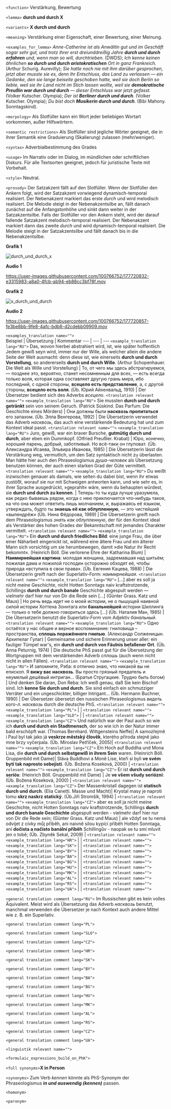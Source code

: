 `<function>` Verstärkung, Bewertung


`<lemma>` **durch und durch X** 

`<variants>` **X durch und durch**

`<meaning>` Verstärkung einer Eigenschaft, einer Bewertung, einer Meinung.  

`<examples_for_lemma>` _Anne-Catherine ist als Anwältin gut und im Geschäft sogar sehr gut, und trotz ihrer erst dreiunddreißig Jahre **durch und durch erfahren** und, wenn man so will, durchtrieben._ (DWDS); _Ich kenne keinen ähnlichen **so durch und durch aristokratischen** Ort in ganz Frankreich._ (Arthur Schurig. Aurevilly); _Sie hatte noch nie mit ihm darüber gesprochen, jetzt aber musste sie es, denn ihr Entschluss, das Land zu verlassen &mdash; ein Gedanke, den sie lange beiseite geschoben hatte, weil sie doch Berlin so liebte, weil sie ihr Land nicht im Stich lassen wollte, weil sie **demokratische Preußin war durch und durch** &mdash; dieser Entschluss war jetzt gefasst._ (Volker Kutscher. Olympia); _Der ist **Berliner durch und durch**._ (Volker Kutscher. Olympia); _Du bist doch **Musikerin durch und durch**_. (Bibi Mahony. Sonntagskind).


`<morpology>` Als Slotfüller kann ein Wort jeder beliebigen Wortart vorkommen, außer Hilfswörtern. 

`<semantic restrictions>` Als Slotfüller sind jegliche Wörter geeignet, die in ihrer Semantik eine Graduierung (Skalierung) zulassen (mehr/weniger). 

`<syntax>` Adverbialbestimmung des Grades 

`<usage>` Im Narrativ oder im Dialog, im mündlichen oder schriftlichen Diskurs. Für alle Textsorten geeignet, jedoch für juristische Texte mit Vorbehalt.
 

`<style>` Neutral.  

`<prosody>`  Der Satzakzent fällt auf den Slotfüller. Wenn der Slotfüller den Ankern folgt, wird der Satzakzent vorwiegend dynamisch-temporal realisiert. Der Nebenakzent markiert das erste _durch_ und wird melodisch realisiert. Die Melodie steigt in der Nebenakzentsilbe an, fällt danach zunächst auf die Anfangstonhöhe und sinkt dann weiter in der Satzakzentsilbe. Falls der Slotfüller vor den Ankern steht, wird der darauf fallende Satzakzent melodisch-temporal realisiert. Der Nebenakzent markiert dann das zweite _durch_ und wird dynamisch-temporal realisiert. Die Melodie steigt in der Satzakzentsilbe und fällt danach bis in die Nebenakzentsilbe.

**Grafik 1**

![durch_und_durch_x](https://user-images.githubusercontent.com/100766752/177720693-d080dffc-6470-4a1f-9f4c-fb30ebd0d2d0.png)


**Audio 1**

https://user-images.githubusercontent.com/100766752/177720832-e3315983-a8a0-4fcb-ab94-eb88cc3bf78f.mov



**Grafik 2**

![x_durch_und_durch](https://user-images.githubusercontent.com/100766752/177720727-6726f486-2cd6-4db1-a34f-c161d9486693.png)


**Audio 2**

https://user-images.githubusercontent.com/100766752/177720857-fe3be8bb-9fe8-4afc-bdb8-d2cdebb09909.mov




`<examples_translation name="">`  
 Beispiel | Übersetzung | Kommentar
--- | --- | ---
`<example_translation lang="RU">` Das, wovon hierbei abstrahiert wird, ist, wie später hoffentlich Jedem gewiß seyn wird, immer nur der Wille, als welcher allein die andere Seite der Welt ausmacht: denn diese ist, wie einerseits **durch und durch Vorstellung**, so andererseits **durch und durch Wille**. (Arthur Schopenhauer. Die Welt als Wille und Vorstellung) | То, от чего мы здесь абстрагируемся, &mdash; позднее это, вероятно, станет несомненным для всех, &mdash; есть всегда только воля, которая одна составляет другую грань мира, ибо последний, с одной стороны, **всецело есть представление**, а, с другой стороны, **всецело есть воля**. (Üb. Юрий Айхенвальд, 1910) | Der Übersetzer bedient sich des Adverbs _всецело_. `<translation relevant name="">`
`<example_translation lang="RU">` Sie mussten **durch und durch getränkt** sein von seinem Geruch. (Patrick Süskind. Das Parfum: Die Geschichte eines Mörders) | Они должны были **насквозь пропитаться** его запахом. (Üb. Элла Венгерова, 1992) | Die Übersetzerin verwendet das Adverb _насквозь_, das auch eine verstärkende Bedeutung hat und zum Kontext ideal passt.  `<translation relevant name="">`
`<example_translation lang="RU">` Juro, gewiß, war ein braver Bursche, **gutmütig durch und durch**, aber eben ein Dummkopf. (Otfried Preußler. Krabat) | Юро, конечно, хороший парень, добрый, заботливый. Но всё-таки он глуповат. (Üb. Александра Исаева, Эльвира Иванова, 1985) | Die Übersetzerin lässt die Verstärkung weg, vermutlich, um den Satz syntaktisch nicht zu überlasten. Man hätte hier auch den Phraseologismus _душа-человек_ als Übersetzung benutzen können, der auch einen starken Grad der Güte vermittelt. `<translation relevant name="">`
`<example_translation lang="RU">` Du weißt inzwischen genauer als damals, wie selten du dabei bist, wenn ihr etwas zustößt, worauf sie nur mit Schweigen antworten kann, und wie sehr es, in ihrer Sprache ausgedrückt, »geprahlt« wäre, wenn du behaupten würdest, sie **durch und durch zu kennen**. | Теперь-то ты куда лучше уразумела, как редко бываешь рядом, когда с нею приключается что-нибудь такое, на что она может ответить лишь молчанием, и, выражаясь её языком, утверждать, будто ты **знаешь её как облупленную**, — это чистейший «выпендрёж» (Üb. Нина Фёдорова, 1989) | Die Übersetzerin greift nach dem Phraseologismus _знать как облупленную_, der für den Kontext ideal als Verstärker des hohen Grades der Bekanntschaft mit jemandes Charakter vermittelt. `<translation relevant name="">`
`<example_translation lang="RU">` Ein **durch und durch friedliches Bild**: eine junge Frau, die über einer Näharbeit eingenickt ist, während eine ältere Frau und ein älterer Mann sich vorsichtig um sie herumbewegen, damit »die Natur ihr Recht bekommt«. (Heinrich Böll. Die verlorene Ehre der Katharina Blum) | **Наимирнейшая картина**: молодая женщина, задремавшая над шитьём; пожилая дама и пожилой господин осторожно обходят её, чтобы природа «вступила в свои права». (Üb. Евгения Кацева, 1988) | Die Übersetzerin greift nach der Superlativ-Form: _наимирнейшая_. `<translation relevant name="">`
`<example_translation lang="RU">` [...] aber es soll ja nicht meine Geschichte, nicht Hotten Sonntags naiv kraftstrotzende, Schillings **durch und durch banale** Geschichte abgespult werden ― vielmehr darf hier nur von Dir die Rede sein [...] (Günter Grass. Katz und Maus) | Но речь ведь идет не о моей истории, не о пышущей наивной силой истории Хоттена Зоннтага или **банальнейшей** истории Шиллинга — только о тебе должно говориться здесь [...] (Üb. Наталия Ман, 1985) | Die Übersetzerin benutzt die Superlativ-Form vom Adjektiv _банальный_.  `<translation relevant name="">`
`<example_translation lang="RU">` Одно остаётся у нас общее и верное воспоминание: гниловища – пространства, **сплошь поражённого гнилью**. (Александр Солженицын. Архипелаг Гулаг) |  Gemeinsame und sichere Erinnerung unser aller: ein fauliger Tümpel war's, ein **durch und durch von Fäulnis befallener Ort**. (Üb. Anna Peturnig, 1974) | Die deutsche PhS passt gut für die Übersetzung der Wortgruppen mit dem verstärkenden Adverb _сплошь_ (auch wenn nicht nicht in allen Fällen).  `<translation relevant name="">`
`<example_translation lang="RU">` И запомните, Рэба: я отлично знаю, что никакой вы не епископ. Я **вижу вас насквозь**. Вы просто грязный предатель и неумелый дешёвый интриган... (Братья Стругацкие. Трудно быть богом) | Und denken Sie daran, Don Reba: Ich weiß genau, daß Sie kein Bischof sind. Ich **kenne Sie durch und durch**. Sie sind einfach ein schmutziger Verräter und ein ungeschickter, billiger Intrigant... (Üb. Hermann Buchner, 1990) | Der Übersetzer übersetzt den russischen Phraseologismus _видеть кого-л. насквозь_ durch die deutsche PhS. `<translation relevant name="">`
`<example_translation lang="PL">`  |  |  `<translation relevant name="">`
`<example_translation lang="SLO">`  |  |  `<translation relevant name="">`
`<example_translation lang="CZ">`  Und natürlich war der Paul auch so wie ich **durch und durch ein Stadtmensch**, der so wie ich in der Natur immer bald erschöpft war. (Thomas Bernhard. Wittgensteins Neffe)| A samozřejmě i Paul byl tak jako já **veskrze městský člověk**, kterého příroda stejně jako mne brzy vyčerpala. (Üb. Miroslav Petříček, 2005)|  `<translation relevant name="">`
`<example_translation lang="CZ">` Ein Hoch auf Buddha und Mona Lisa, die **durch und durch selbstgewiß in ihrem Sein** waren. (Heinrich Böll. Gruppenbild mit Dame)| Sláva Buddhovi a Moně Lise, kteří si byli **ve svém bytí tak naprosto sebejistí**. (Üb. Božena Koseková, 2000) |  `<translation relevant name="">`
`<example_translation lang="CZ">` Er ist **durch und durch seriös**: (Heinrich Böll. Gruppenbild mit Dame) | Je **ve všem všudy seriózní**: (Üb. Božena Koseková, 2000) |  `<translation relevant name="">`
`<example_translation lang="CZ">` Der Massenkristall dagegen ist **statisch durch und durch**. (Elia Canetti. Masse und Macht)| Krystal masy je naproti tomu **skrz naskrz statický**. (Üb.Jiří Stromšík, 1994) |  `<translation relevant name="">`
`<example_translation lang="CZ">` aber es soll ja nicht meine Geschichte, nicht Hotten Sonntags naiv kraftstrotzende, Schillings **durch und durch banale Geschichte** abgespult werden - vielmehr darf hier nur von Dir die Rede sein; (Günter Grass. Katz und Maus) | ale vždyť se tu nemá odvíjet z cívky můj příběh, ani naivně silou kypící příběh Hotten Sonntaga, ani **dočista a načisto banální příběh** Schillingův - naopak se tu smí mluvit jen o tobě; (Üb. Zbyněk Sekal, 2009) |  `<translation relevant name="">`
`<example_translation lang="HR">`  |  |  `<translation relevant name="">`
`<example_translation lang="SK">`  |  |  `<translation relevant name="">`
`<example_translation lang="BY">`  |  |  `<translation relevant name="">`
`<example_translation lang="BA">`  |  |  `<translation relevant name="">`
`<example_translation lang="BG">`  |  |  `<translation relevant name="">`
`<example_translation lang="HU">`  |  |  `<translation relevant name="">`
`<example_translation lang="MK">`  |  |  `<translation relevant name="">`
`<example_translation lang="AL">`  |  |  `<translation relevant name="">`
`<example_translation lang="RS">`  |  |  `<translation relevant name="">`
`<example_translation lang="UA">`  |  |  `<translation relevant name="">`


`<general translation comment lang="RU">` Im Russischen gibt es kein volles Äquivalent. Meist wird als Übersetzung das Adverb _насквозь_ benutzt, manchmal verwenden die Übersetzer je nach Kontext auch andere Mittel wie z. B. ein Superlativ.


`<general translation comment lang="PL">`

`<general translation comment lang="SLO">`

`<general translation comment lang="CZ">`

`<general translation comment lang="HR">`

`<general translation comment lang="SK">`


`<general translation comment lang="BY">`

`<general translation comment lang="BA">`

`<general translation comment lang="BG">`

`<general translation comment lang="HU">`

`<general translation comment lang="MK">`

`<general translation comment lang="AL">`

`<general translation comment lang="RS">`

`<general translation comment lang="CZ">`

`<general translation comment lang="UA">`

`<linguistik relevant name="">`




 

`<formulaic_expressions_build_on_PhK">`  



`<full synonyms>`**X in Person**

`<synonyms>` Zum Verb _kennen_ könnte als PhS-Synonym der Phraseologismus _**in und auswendig (kennen)**_ passen.

`<homonym>` 


`<paronym>`   





